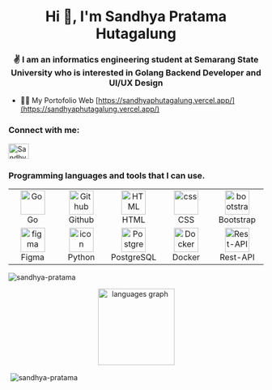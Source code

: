 <h1 align="center">Hi 👋, I'm Sandhya Pratama Hutagalung</h1>
<h3 align="center">✌️ I am an informatics engineering student at Semarang State University who is interested in Golang Backend Developer and UI/UX Design </h3>

- 👨‍💻 My Portofolio Web [https://sandhyaphutagalung.vercel.app/](https://sandhyaphutagalung.vercel.app/)

<h3 align="left">Connect with me:</h3>
<p align="left">
  <a href="https://www.linkedin.com/in/sandhyapratamahutagalung/" target="_blank" rel="noopener noreferrer">
    <img align="center" src="https://raw.githubusercontent.com/rahuldkjain/github-profile-readme-generator/master/src/images/icons/Social/linked-in-alt.svg" alt="Sandhya Pratama Hutagalung" height="30" width="40" />
  </a>
</p>



<h3 align="left">Programming languages and tools that I can use.</h3>

<table align="center">
  <tr>
    <td align="center" width="96">
      <img src="https://skillicons.dev/icons?i=go" width="48" height="48" alt="Go" />
      <br>Go
    </td>
    <td align="center" width="96">
      <img src="https://skillicons.dev/icons?i=github" width="48" height="48" alt="Github" />
      <br>Github
    </td>
    <td align="center" width="96">
      <img src="https://skillicons.dev/icons?i=html" width="48" height="48" alt="HTML" />
      <br>HTML
    </td>
    <td align="center" width="96">
      <img src="https://skillicons.dev/icons?i=css" width="48" height="48" alt="css" />
      <br>CSS
    </td>
    <td align="center" width="96">
      <img src="https://skillicons.dev/icons?i=bootstrap" width="48" height="48" alt="bootstrap" />
      <br>Bootstrap
    </td>
  </tr>
  <tr>
    <td align="center" width="96">
      <a href="#figma" target="_blank">
        <img src="https://cdn.iconscout.com/icon/free/png-256/figma-2296071-1912030.png" alt="figma" width="48" height="48" />
      </a>
      <br>Figma
    </td>
    <td align="center" width="96">
      <img src="https://techstack-generator.vercel.app/python-icon.svg" alt="icon" width="48" height="48" />
      <br>Python
    </td>
    <td align="center" width="96">
      <img src="https://skillicons.dev/icons?i=postgres" width="48" height="48" alt="Postgres" />
      <br>PostgreSQL
    </td>
    <td align="center" width="96">
      <img src="https://techstack-generator.vercel.app/docker-icon.svg" width="48" height="48" alt="Docker" />
      <br>Docker
    </td>
    <td align="center" width="96">
      <img src="https://techstack-generator.vercel.app/restapi-icon.svg" width="48" height="48" alt="Rest-API" />
      <br>Rest-API
  </tr>
</table>

<p align="left"> <img src="https://komarev.com/ghpvc/?username=sandhya-pratama&label=Profile%20views&color=0e75b6&style=flat" alt="sandhya-pratama" /> </p>


<div align="center">
  <img src="https://github-readme-stats.vercel.app/api/top-langs?username=Sandhya-pratama&locale=en&hide_title=false&layout=compact&card_width=320&langs_count=5&theme=dracula&hide_border=false" height="151" alt="languages graph"  />
</div>

<p>&nbsp;<img align="center" src="https://github-readme-stats.vercel.app/api?username=sandhya-pratama&show_icons=true&locale=en" alt="sandhya-pratama" /></p>




    
